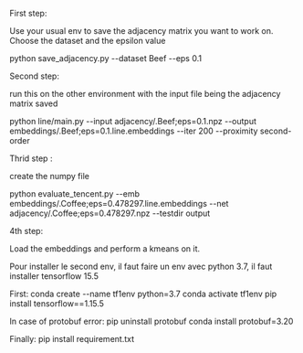First step: 

Use your usual env to save the adjacency matrix you want to work on. Choose the dataset and the epsilon value

python save_adjacency.py --dataset Beef --eps 0.1 

Second step:

run this on the other environment with the input file being the adjacency matrix saved 

python line/main.py --input adjacency/.Beef;eps=0.1.npz --output embeddings/.Beef;eps=0.1.line.embeddings --iter 200 --proximity second-order

Thrid step : 

create the numpy file

python evaluate_tencent.py --emb embeddings/.Coffee;eps=0.478297.line.embeddings --net adjacency/.Coffee;eps=0.478297.npz --testdir output

4th step:

Load the embeddings and perform a kmeans on it. 


Pour installer le second env, il faut faire un env avec python 3.7, il faut installer tensorflow 15.5

First:
    conda create --name tf1env python=3.7
    conda activate tf1env
    pip install tensorflow==1.15.5

In case of protobuf error:
    pip uninstall protobuf
    conda install protobuf=3.20

Finally:
    pip install requirement.txt
